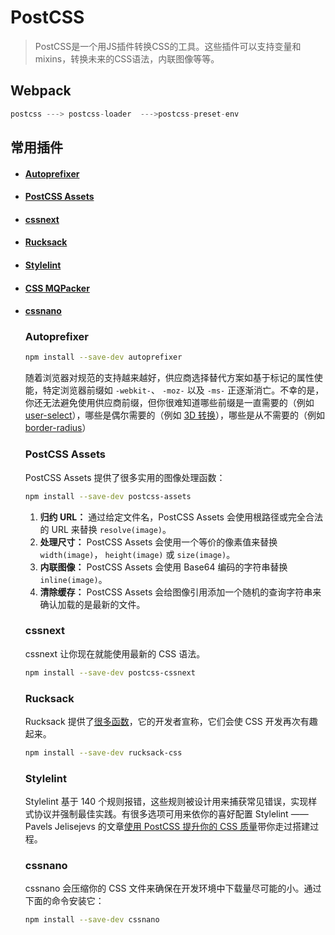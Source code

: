 # PostCSS

> PostCSS是一个用JS插件转换CSS的工具。这些插件可以支持变量和mixins，转换未来的CSS语法，内联图像等等。

## Webpack

```js
postcss ---> postcss-loader  --->postcss-preset-env
```



## 常用插件

- #### [Autoprefixer](https://github.com/postcss/autoprefixer)

- #### [PostCSS Assets](https://github.com/assetsjs/postcss-assets)

- #### [cssnext](http://cssnext.io/)

- #### [Rucksack](http://simplaio.github.io/rucksack/)

- #### [Stylelint](https://github.com/stylelint/stylelint)

- #### [CSS MQPacker](https://github.com/hail2u/node-css-mqpacker)

- #### [cssnano](http://cssnano.co/)

  

  ### Autoprefixer

  ```bash
  npm install --save-dev autoprefixer
  ```

  随着浏览器对规范的支持越来越好，供应商选择替代方案如基于标记的属性使能，特定浏览器前缀如 `-webkit-`、 `-moz-` 以及 `-ms-` 正逐渐消亡。不幸的是，你还无法避免使用供应商前缀，但你很难知道哪些前缀是一直需要的（例如 [user-select](http://caniuse.com/#feat=user-select-none)），哪些是偶尔需要的（例如 [3D 转换](http://caniuse.com/#feat=transforms3d)），哪些是从不需要的（例如 [border-radius](http://caniuse.com/#feat=border-radius)）

  

  ### PostCSS Assets

  PostCSS Assets 提供了很多实用的图像处理函数：

  ```bash
  npm install --save-dev postcss-assets
  ```

  1. **归约 URL：** 通过给定文件名，PostCSS Assets 会使用根路径或完全合法的 URL 来替换 `resolve(image)`。
  2. **处理尺寸：** PostCSS Assets 会使用一个等价的像素值来替换 `width(image)`， `height(image)` 或 `size(image)`。
  3. **内联图像：** PostCSS Assets 会使用 Base64 编码的字符串替换 `inline(image)`。
  4. **清除缓存：** PostCSS Assets 会给图像引用添加一个随机的查询字符串来确认加载的是最新的文件。

  

  ### cssnext 

  cssnext 让你现在就能使用最新的 CSS 语法。

  ```bash
  npm install --save-dev postcss-cssnext
  ```

  

  ### Rucksack

  Rucksack 提供了[很多函数](http://simplaio.github.io/rucksack/docs/)，它的开发者宣称，它们会使 CSS 开发再次有趣起来。

  ```bash
  npm install --save-dev rucksack-css
  ```

  

  ### Stylelint

  Stylelint 基于 140 个规则报错，这些规则被设计用来捕获常见错误，实现样式协议并强制最佳实践。有很多选项可用来依你的喜好配置 Stylelint  —— Pavels Jelisejevs 的文章[使用 PostCSS 提升你的 CSS 质量](https://www.sitepoint.com/improving-the-quality-of-your-css-with-postcss/)带你走过搭建过程。

  

  ### cssnano

  cssnano 会压缩你的 CSS 文件来确保在开发环境中下载量尽可能的小。通过下面的命令安装它：

  ```bash
  npm install --save-dev cssnano
  ```

  

